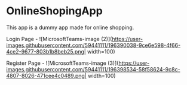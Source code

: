 # OnlineShopingApp



This app is a dummy app made for online shopping.

Login Page  -
![MicrosoftTeams-image (2)](https://user-images.githubusercontent.com/59441111/196390038-9ce6e598-4f66-4ce2-9677-803b1b8beb25.png| width=100)

Register Page -
![MicrosoftTeams-image (3)](https://user-images.githubusercontent.com/59441111/196398534-58f58624-9c8c-4807-8026-471cee4c0489.png| width=100)


